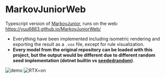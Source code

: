 # MarkovJuniorWeb
Typescript version of [MarkovJunior](https://github.com/mxgmn/MarkovJunior), runs on the web: https://yuu6883.github.io/MarkovJuniorWeb/
- Everything have been implemented including isometric rendering and exporting the result as a `.vox` file, except for rule visualization.
- **Every model from the original repository can be loaded with this project, but the output would be different due to different random seed implementation (dotnet builtin vs [seededrandom](https://www.npmjs.com/package/seedrandom))**.

![demo](https://user-images.githubusercontent.com/38842891/177889134-123a2029-c48a-410e-a700-7869b2e780b4.gif)
![RTX=on](https://user-images.githubusercontent.com/38842891/176314516-db9d3cbf-46c0-4856-bf1f-67e9e390a76c.png)

